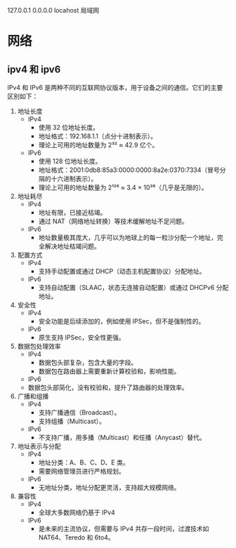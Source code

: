 127.0.0.1
0.0.0.0
locahost
局域网

# 网络

## ipv4 和 ipv6

IPv4 和 IPv6 是两种不同的互联网协议版本，用于设备之间的通信。它们的主要区别如下：

1. 地址长度
   - IPv4
     - 使用 32 位地址长度。
     - 地址格式：192.168.1.1（点分十进制表示）。
     - 理论上可用的地址数量为 2³² ≈ 42.9 亿个。
   - IPv6
     - 使用 128 位地址长度。
     - 地址格式：2001:0db8:85a3:0000:0000:8a2e:0370:7334（冒号分隔的十六进制表示）。
     - 理论上可用的地址数量为 2¹²⁸ ≈ 3.4 × 10³⁸（几乎是无限的）。
2. 地址耗尽
   - IPv4
     - 地址有限，已接近枯竭。
     - 通过 NAT（网络地址转换）等技术缓解地址不足问题。
   - IPv6
     - 地址数量极其庞大，几乎可以为地球上的每一粒沙分配一个地址，完全解决地址枯竭问题。
3. 配置方式
   - IPv4
     - 支持手动配置或通过 DHCP（动态主机配置协议）分配地址。
   - IPv6
     - 支持自动配置（SLAAC，状态无连接自动配置）或通过 DHCPv6 分配地址。
4. 安全性
   - IPv4
     - 安全功能是后续添加的，例如使用 IPSec，但不是强制性的。
   - IPv6
     - 原生支持 IPSec，安全性更强。
5. 数据包处理效率
   - IPv4
     - 数据包头部复杂，包含大量的字段。
     - 数据包在路由器上需要重新计算校验和，影响性能。
   - IPv6
   - 数据包头部简化，没有校验和，提升了路由器的处理效率。
6. 广播和组播
   - IPv4
     - 支持广播通信（Broadcast）。
     - 支持组播（Multicast）。
   - IPv6
     - 不支持广播，用多播（Multicast）和任播（Anycast）替代。
7. 地址表示与分配
   - IPv4
     - 地址分类：A、B、C、D、E 类。
     - 需要网络管理员进行严格规划。
   - IPv6
     - 无地址分类，地址分配更灵活，支持超大规模网络。
8. 兼容性
   - IPv4
     - 全球大多数网络仍基于 IPv4
   - IPv6
     - 是未来的主流协议，但需要与 IPv4 共存一段时间，过渡技术如 NAT64、Teredo 和 6to4。
